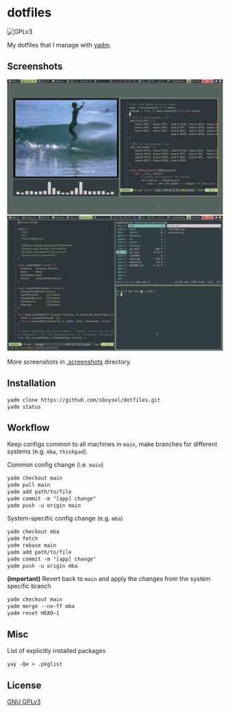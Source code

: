 # dotfiles

![GPLv3](https://img.shields.io/badge/license-GPL3-brightgreen)

My dotfiles that I manage with [yadm](https://yadm.io/).

## Screenshots

![](../.screenshots/mba/screen0.png?raw=true)
![](../.screenshots/mba/screen1.png?raw=true)

More screenshots in [.screenshots](../.screenshots) directory.

## Installation

```
yadm clone https://github.com/sboysel/dotfiles.git
yadm status
```

## Workflow

Keep configs common to all machines in `main`, make branches for different 
systems (e.g. `mba`, `thinkpad`).

Common config change (i.e. `main`)

```
yadm checkout main
yadm pull main
yadm add path/to/file
yadm commit -m "[app] change"
yadm push -u origin main
```

System-specific config change (e.g. `mba`)

```
yadm checkout mba
yadm fetch
yadm rebase main
yadm add path/to/file
yadm commit -m "[app] change"
yadm push -u origin mba
```

**(important)** Revert back to `main` and apply the changes from the system specific branch

```
yadm checkout main
yadm merge --no-ff mba
yadm reset HEAD~1
```

## Misc

List of explicitly installed packages
```
yay -Qe > .pkglist
```

## License

[GNU GPLv3](https://choosealicense.com/licenses/gpl-3.0/)
